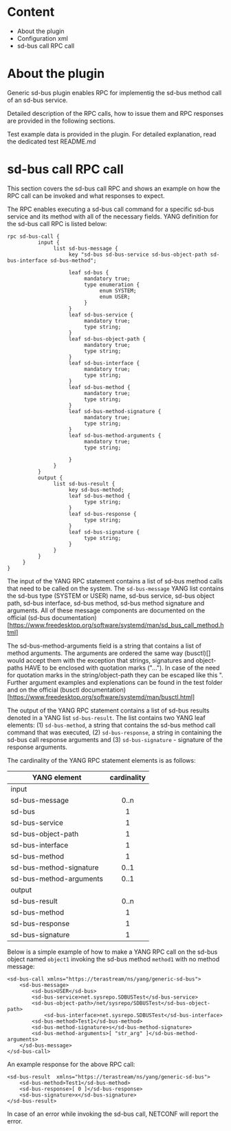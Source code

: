 # Content
* About the plugin
* Configuration xml
* sd-bus call RPC call

# About the plugin
Generic sd-bus plugin enables RPC for implementig the sd-bus method call of an sd-bus service.

Detailed description of the RPC calls, how to issue them and RPC responses are
provided in the following sections.

Test example data is provided in the plugin. For detailed explanation, read the
dedicated test README.md

# sd-bus call RPC call
This section covers the sd-bus call RPC and shows an example on how the RPC call
can be invoked and what responses to expect.

The RPC enables executing a sd-bus call command for a specific sd-bus service and its
method with all of the necessary fields. YANG definition for the sd-bus call RPC is listed
below:

```
rpc sd-bus-call {
          input {
               list sd-bus-message {
                    key "sd-bus sd-bus-service sd-bus-object-path sd-bus-interface sd-bus-method";
                    
                    leaf sd-bus {
                         mandatory true;
                         type enumeration {
                              enum SYSTEM;
                              enum USER;
                         }
                    }
                    leaf sd-bus-service {
                         mandatory true;
                         type string;
                    }
                    leaf sd-bus-object-path {
                         mandatory true;
                         type string;
                    }
                    leaf sd-bus-interface {
                         mandatory true;
                         type string;
                    }
                    leaf sd-bus-method {
                         mandatory true;
                         type string;
                    }
                    leaf sd-bus-method-signature {
                         mandatory true;
                         type string;
                    }
                    leaf sd-bus-method-arguments {
                         mandatory true;
                         type string;
                         
                    }
               }
          }
          output {
               list sd-bus-result {
                    key sd-bus-method;
                    leaf sd-bus-method {
                         type string;
                    }
                    leaf sd-bus-response {
                         type string;
                    }
                    leaf sd-bus-signature {
                         type string;
                    }
               }
          }
     }
}
```

The input of the YANG RPC statement contains a list of sd-bus method calls that
need to be called on the system. The `sd-bus-message` YANG list contains the
sd-bus type (SYSTEM or USER) name, sd-bus service, sd-bus object path, sd-bus interface, sd-bus method, sd-bus method signature and arguments. All of these message components are documented on the official (sd-bus documentation)[https://www.freedesktop.org/software/systemd/man/sd_bus_call_method.html]

The sd-bus-method-arguments field is a string that contains a list of method arguments. The arguments are ordered the same way (busctl)[] would accept them with the exception that strings, signatures and object-paths HAVE to be enclosed with quotation marks ("..."). In case of the need for quotation marks in the string/object-path they can be escaped like this \". Further argument examples and explenations can be found in the test folder and on the official (busctl documentation)[https://www.freedesktop.org/software/systemd/man/busctl.html]

The output of the YANG RPC statement contains a list of sd-bus results denoted
in a YANG list `sd-bus-result`. The list contains two YANG leaf elements: (1)
`sd-bus-method`, a string that contains the sd-bus method call command that was
executed, (2) `sd-bus-response`, a string in containing the sd-bus
call response arguments and (3) `sd-bus-signature` - signature of the response arguments.

The cardinality of the YANG RPC statement elements is as follows:

| YANG element              | cardinality |
|---------------------------|:-----------:|
| input                                   |
| sd-bus-message            |      0..n   |
| sd-bus                    |      1      |
| sd-bus-service            |      1      |
| sd-bus-object-path        |      1      |
| sd-bus-interface          |      1      |
| sd-bus-method             |      1      |
| sd-bus-method-signature   |      0..1   |
| sd-bus-method-arguments   |      0..1   |
| output                                  |
| sd-bus-result             |      0..n   |
| sd-bus-method             |      1      |
| sd-bus-response           |      1      |
| sd-bus-signature          |      1      |


Below is a simple example of how to make a YANG RPC call on the sd-bus object
named `object1` invoking the sd-bus method `method1` with no method message:

```
<sd-bus-call xmlns="https://terastream/ns/yang/generic-sd-bus">
    <sd-bus-message>
        <sd-bus>USER</sd-bus>
        <sd-bus-service>net.sysrepo.SDBUSTest</sd-bus-service>
        <sd-bus-object-path>/net/sysrepo/SDBUSTest</sd-bus-object-path>
            <sd-bus-interface>net.sysrepo.SDBUSTest</sd-bus-interface>
        <sd-bus-method>Test1</sd-bus-method>
        <sd-bus-method-signature>s</sd-bus-method-signature>
        <sd-bus-method-arguments>[ "str_arg" ]</sd-bus-method-arguments>
    </sd-bus-message>
</sd-bus-call>
```

An example response for the above RPC call:

```
<sd-bus-result  xmlns="https://terastream/ns/yang/generic-sd-bus">
    <sd-bus-method>Test1</sd-bus-method>
    <sd-bus-response>[ 0 ]</sd-bus-response>
    <sd-bus-signature>x</sd-bus-signature>
</sd-bus-result>
```

In case of an error while invoking the sd-bus call, NETCONF will report the error.


